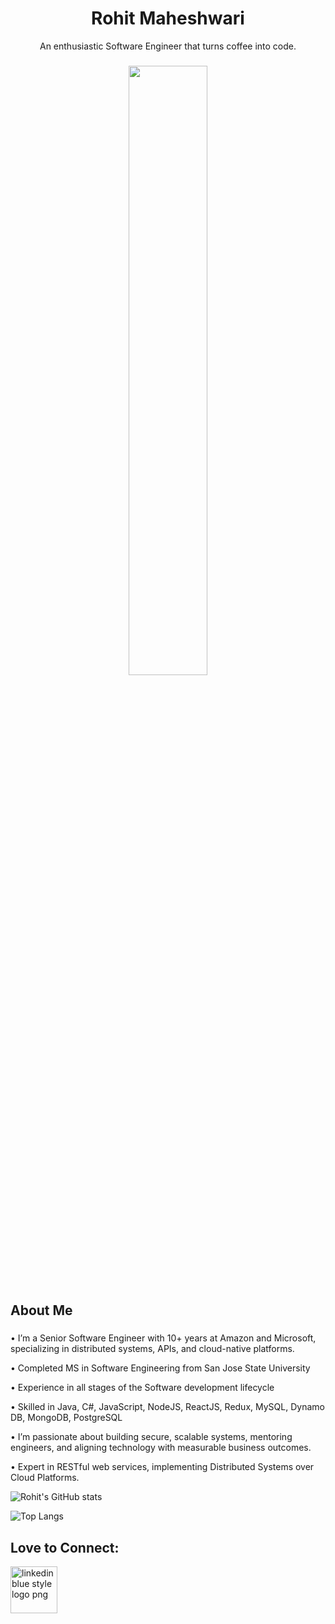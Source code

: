 <div align="center">
  <h1>Rohit Maheshwari</h1>
</div>

<p align="center">
An enthusiastic Software Engineer that turns coffee into code.
</p>

###

<p align="center">
  <div align="center">
<img src="https://cdn.pixabay.com/photo/2018/06/08/00/48/developer-3461405_960_720.png" width="50%">
   </div>
</p>


## About Me
###
<p>
• I’m a Senior Software Engineer with 10+ years at Amazon and Microsoft, specializing in distributed systems, APIs, and cloud-native platforms.
</p>
<p>
• Completed MS in Software Engineering from San Jose State University
</p>
<p>
• Experience in all stages of the Software development lifecycle
</p>
<p>
• Skilled in Java, C#, JavaScript, NodeJS, ReactJS, Redux, MySQL, Dynamo DB, MongoDB, PostgreSQL
</p>
<p>
• I’m passionate about building secure, scalable systems, mentoring engineers, and aligning technology with measurable business outcomes.
</p>
<p>
• Expert in RESTful web services, implementing Distributed Systems over Cloud Platforms.
</p>
<p>



![Rohit's GitHub stats](https://github-readme-stats.vercel.app/api?username=rrohitmaheshwari&count_private=true&&show_icon=true&theme=monokai)

![Top Langs](https://github-readme-stats.vercel.app/api/top-langs/?username=rrohitmaheshwari&layout=compact)



## Love to Connect: 

<a href="https://www.linkedin.com/in/rrohitmaheshwari/" title="Image from freepnglogos.com"><img src="https://www.freepnglogos.com/uploads/linkedin-blue-style-logo-png-0.png" width="75" alt="linkedin blue style logo png" /></a>

